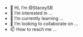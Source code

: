 - 👋 Hi, I’m @StaceySB
- 👀 I’m interested in ...
- 🌱 I’m currently learning ...
- 💞️ I’m looking to collaborate on ...
- 📫 How to reach me ...

<!---
StaceySB/StaceySB is a ✨ special ✨ repository because its `README.md` (this file) appears on your GitHub profile.
You can click the Preview link to take a look at your changes.
--->
